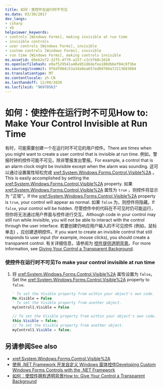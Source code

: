 ```yaml
---
title: 如何：使控件在运行时不可见
ms.date: 03/30/2017
dev_langs:
- csharp
- vb
helpviewer_keywords:
- controls [Windows Forms], making invisible at run time
- invisible controls
- user controls [Windows Forms], invisible
- custom controls [Windows Forms], invisible
- run time [Windows Forms], making controls invisible
ms.assetid: 69eb2e72-32f5-4f79-a157-c2c5f60c1628
ms.openlocfilehash: e9af529541a40a951d6defea180dbbef04c8f3be
ms.sourcegitcommit: 9f6df084c53a3da0ea657ed0d708a72213683084
ms.translationtype: MT
ms.contentlocale: zh-CN
ms.lasthandoff: 12/09/2020
ms.locfileid: "96970563"
---
```

# <a name="how-to-make-your-control-invisible-at-run-time"></a><span data-ttu-id="b78b7-102">如何：使控件在运行时不可见</span><span class="sxs-lookup"><span data-stu-id="b78b7-102">How to: Make Your Control Invisible at Run Time</span></span>
<span data-ttu-id="b78b7-103">有时，可能需要创建一个在运行时不可见的用户控件。</span><span class="sxs-lookup"><span data-stu-id="b78b7-103">There are times when you might want to create a user control that is invisible at run time.</span></span> <span data-ttu-id="b78b7-104">例如，警报时钟的控件可能不可见，除非警报发出警报。</span><span class="sxs-lookup"><span data-stu-id="b78b7-104">For example, a control that is an alarm clock might be invisible except when the alarm was sounding.</span></span> <span data-ttu-id="b78b7-105">这可以通过设置属性轻松完成 <xref:System.Windows.Forms.Control.Visible%2A> 。</span><span class="sxs-lookup"><span data-stu-id="b78b7-105">This is easily accomplished by setting the <xref:System.Windows.Forms.Control.Visible%2A> property.</span></span> <span data-ttu-id="b78b7-106">如果 <xref:System.Windows.Forms.Control.Visible%2A> 属性为 `true` ，则控件将显示为 "正常"。</span><span class="sxs-lookup"><span data-stu-id="b78b7-106">If the <xref:System.Windows.Forms.Control.Visible%2A> property is `true`, your control will appear as normal.</span></span> <span data-ttu-id="b78b7-107">如果 `false` 为，则控件将隐藏。</span><span class="sxs-lookup"><span data-stu-id="b78b7-107">If `false`, your control will be hidden.</span></span> <span data-ttu-id="b78b7-108">尽管控件中的代码在不可见时仍可能运行，但你将无法通过用户界面与控件进行交互。</span><span class="sxs-lookup"><span data-stu-id="b78b7-108">Although code in your control may still run while invisible, you will not be able to interact with the control through the user interface.</span></span> <span data-ttu-id="b78b7-109">若要创建仍响应用户输入的不可见控件 (例如，鼠标单击) ，应创建透明控件。</span><span class="sxs-lookup"><span data-stu-id="b78b7-109">If you want to create an invisible control that still responds to user input (for example, mouse clicks), you should create a transparent control.</span></span> <span data-ttu-id="b78b7-110">有关详细信息，请参阅为 [控件提供透明背景](how-to-give-your-control-a-transparent-background.md)。</span><span class="sxs-lookup"><span data-stu-id="b78b7-110">For more information, see [Giving Your Control a Transparent Background](how-to-give-your-control-a-transparent-background.md).</span></span>  
  
### <a name="to-make-your-control-invisible-at-run-time"></a><span data-ttu-id="b78b7-111">使控件在运行时不可见</span><span class="sxs-lookup"><span data-stu-id="b78b7-111">To make your control invisible at run time</span></span>  
  
1. <span data-ttu-id="b78b7-112">将 <xref:System.Windows.Forms.Control.Visible%2A> 属性设置为 `false`。</span><span class="sxs-lookup"><span data-stu-id="b78b7-112">Set the <xref:System.Windows.Forms.Control.Visible%2A> property to `false`.</span></span>  
  
    ```vb  
    ' To set the Visible property from within your object's own code.  
    Me.Visible = False  
    ' To set the Visible property from another object.  
    myControl1.Visible = False  
    ```  
  
    ```csharp  
    // To set the Visible property from within your object's own code.  
    this.Visible = false;  
    // To set the Visible property from another object.  
    myControl1.Visible = false;  
    ```  
  
## <a name="see-also"></a><span data-ttu-id="b78b7-113">另请参阅</span><span class="sxs-lookup"><span data-stu-id="b78b7-113">See also</span></span>

- <xref:System.Windows.Forms.Control.Visible%2A>
- [<span data-ttu-id="b78b7-114">使用 .NET Framework 开发自定义 Windows 窗体控件</span><span class="sxs-lookup"><span data-stu-id="b78b7-114">Developing Custom Windows Forms Controls with the .NET Framework</span></span>](developing-custom-windows-forms-controls.md)
- [<span data-ttu-id="b78b7-115">如何：使控件拥有透明背景</span><span class="sxs-lookup"><span data-stu-id="b78b7-115">How to: Give Your Control a Transparent Background</span></span>](how-to-give-your-control-a-transparent-background.md)
